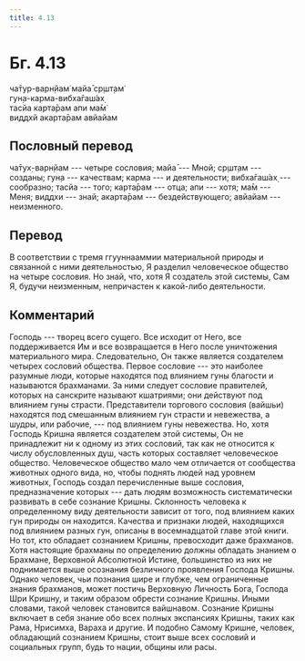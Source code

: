 ```yaml
---
title: 4.13
---
```


# Бг. 4.13
ча̄тур-варн̣йам̇ майа̄ ср̣шт̣ам̇<br/>
гун̣а-карма-вибха̄гаш́ах̣<br/>
тасйа карта̄рам апи ма̄м̇<br/>
виддхй акарта̄рам авйайам
## Пословный перевод

ча̄тух̣-варн̣йам --- четыре сословия; майа̄ --- Мной; ср̣шт̣ам --- созданы;
гун̣а --- качествам; карма --- и деятельности; вибха̄гаш́ах̣ --- сообразно;
тасйа --- того; карта̄рам --- отца; апи --- хотя; ма̄м --- Меня; виддхи
--- знай; акарта̄рам --- бездействующего; авйайам --- неизменного.

## Перевод

В соответствии с тремя ггууннааммии материальной природы и связанной с
ними деятельностью, Я разделил человеческое общество на четыре сословия.
Но знай, что, хотя Я создатель этой системы, Сам Я, будучи неизменным,
непричастен к какой-либо деятельности.

## Комментарий

Господь --- творец всего сущего. Все исходит от Него, все поддерживается
Им и все возвращается в Него после уничтожения материального мира.
Следовательно, Он также является создателем четырех сословий общества.
Первое сословие --- это наиболее разумные люди, которые находятся под
влиянием гуны благости и называются брахманами. За ними следует сословие
правителей, которых на санскрите называют кшатриями; они действуют под
влиянием гуны страсти. Представители торгового сословия (вайшьи)
находятся под смешанным влиянием гун страсти и невежества, а шудры, или
рабочие, --- под влиянием гуны невежества. Но, хотя Господь Кришна
является создателем этой системы, Он не принадлежит ни к одному из этих
сословий, так как не относится к числу обусловленных душ, часть которых
составляет человеческое общество. Человеческое общество мало чем
отличается от сообщества животных одного вида, но, чтобы поднять людей
над уровнем животных, Господь создал перечисленные выше сословия,
предназначение которых --- дать людям возможность систематически
развивать в себе сознание Кришны. Склонность человека к определенному
виду деятельности зависит от того, под влиянием каких гун природы он
находится. Качества и признаки людей, находящихся под влиянием разных
гун, описаны в восемнадцатой главе этой книги. Но тот, кто обладает
сознанием Кришны, превосходит даже брахманов. Хотя настоящие брахманы по
определению должны обладать знанием о Брахмане, Верховной Абсолютной
Истине, большинство из них не поднимается выше осознания безличного
проявления Господа Кришны. Однако человек, чьи познания шире и глубже,
чем ограниченные знания брахманов, может постичь Верховную Личность
Бога, Господа Шри Кришну, и таким образом обрести сознание Кришны. Иными
словами, такой человек становится вайшнавом. Сознание Кришны включает в
себя знание обо всех полных экспансиях Кришны, таких как Рама, Нрисимха,
Вараха и другие. И подобно Самому Кришне, человек, обладающий сознанием
Кришны, стоит выше всех сословий и социальных групп, будь то нации,
общины или расы.
